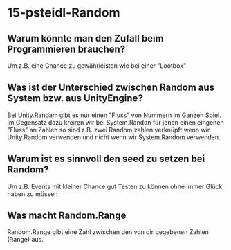 # 15-psteidl-Random

## Warum könnte man den Zufall beim Programmieren brauchen?
Um z.B. eine Chance zu gewährleisten wie bei einer "Lootbox"

## Was ist der Unterschied zwischen Random aus System bzw. aus UnityEngine?
Bei Unity.Randam gibt es nur einen "Fluss" von Nummern im Ganzen Spiel. Im Gegensatz dazu kreiren wir bei System.Randon für jenen einen eingenen "Fluss" an Zahlen so sind z.B. zwei Random zahlen verknüpft wenn wir Unity.Random verwenden und nicht wenn wir System.Random verwenden.

## Warum ist es sinnvoll den seed zu setzen bei Random?
Um z.B. Events mit kleiner Chance gut Testen zu können ohne immer Glück haben zu müssen

## Was macht Random.Range
Random.Range gibt eine Zahl zwischen den von dir gegebenen Zahlen (Range) aus.
